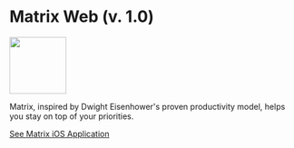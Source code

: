# Matrix Web (v. 1.0)


<img src="https://raw.githubusercontent.com/rohankatakam/MatrixWeb/master/matrixLogo.jpg" height="100px" width ="100px">

Matrix, inspired by Dwight Eisenhower's proven productivity model, helps you stay on top of your priorities.

[See Matrix iOS Application](https://apps.apple.com/us/app/matrix-productivity/id1449089166)

